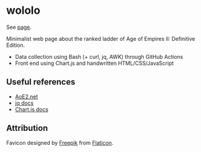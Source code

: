 # wololo

See [page](https://tlgs.github.io/wololo).

Minimalist web page about the ranked ladder of Age of Empires II: Definitive Edition.

- Data collection using Bash (+ curl, jq, AWK) through GitHub Actions
- Front end using Chart.js and handwritten HTML/CSS/JavaScript

## Useful references

- [AoE2.net](https://aoe2.net)
- [jq docs](https://stedolan.github.io/jq/manual/)
- [Chart.js docs](https://www.chartjs.org/docs/latest/)

## Attribution

Favicon designed by [Freepik](http://www.freepik.com/) from [Flaticon](https://www.flaticon.com/).

